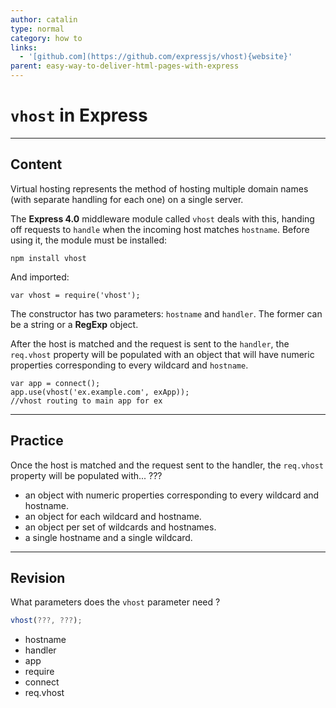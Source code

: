 ```yaml
---
author: catalin
type: normal
category: how to
links:
  - '[github.com](https://github.com/expressjs/vhost){website}'
parent: easy-way-to-deliver-html-pages-with-express
---
```


# `vhost` in **Express**


---

## Content

Virtual hosting represents the method of hosting multiple domain names (with separate handling for each one) on a single server.

The **Express 4.0** middleware module called `vhost` deals with this, handing off requests to `handle` when the incoming host matches `hostname`. Before using it, the module must be installed:

```plain-text
npm install vhost
```

And imported:

```plain-text
var vhost = require('vhost');
```

The constructor has two parameters: `hostname` and `handler`. The former can be a string or a **RegExp** object.

After the host is matched and the request is sent to the `handler`, the `req.vhost` property will be populated with an object that will have numeric properties corresponding to every wildcard and `hostname`.

```plain-text
var app = connect();
app.use(vhost('ex.example.com', exApp));
//vhost routing to main app for ex
```


---

## Practice

Once the host is matched and the request sent to the handler, the `req.vhost` property will be populated with... ???

- an object with numeric properties corresponding to every wildcard and hostname.
- an object for each wildcard and hostname.
- an object per set of wildcards and hostnames.
- a single hostname and a single wildcard.


---

## Revision

What parameters does the `vhost` parameter need ?

```javascript
vhost(???, ???);
```

- hostname
- handler
- app
- require
- connect
- req.vhost
